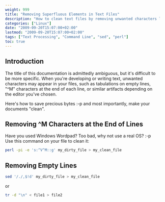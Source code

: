 ```yaml
---
weight: 999
title: "Removing Superfluous Elements in Text Files"
description: "How to clean text files by removing unwanted characters like ^M line endings and empty lines using various command-line tools."
categories: ["Linux"]
date: "2009-09-20T15:07:00+02:00"
lastmod: "2009-09-20T15:07:00+02:00"
tags: ["Text Processing", "Command Line", "sed", "perl"]
toc: true
---
```


## Introduction

The title of this documentation is admittedly ambiguous, but it's difficult to be more specific. When you're developing or writing text, unwanted characters may appear in your files, such as tabulations on empty lines, "^M" characters at the end of each line, or similar artifacts depending on the editor you've chosen.

Here's how to save precious bytes :-p and most importantly, make your documents "clean".

## Removing ^M Characters at the End of Lines

Have you used Windows Wordpad? Too bad, why not use a real OS? :-p Use this command on your file to clean it:

```bash
perl -pi -e 's:^V^M::g' my_dirty_file > my_clean_file
```

## Removing Empty Lines

```bash
sed '/./,$!d' my_dirty_file > my_clean_file
```

or

```bash
tr -d "\n" < file1 > file2
```
